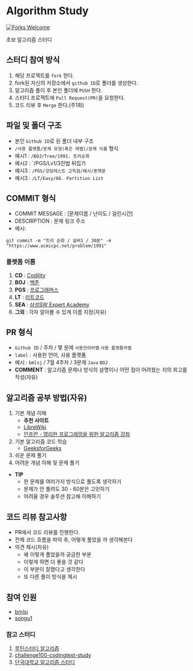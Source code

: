 # Algorithm Study

[![Forks Welcome](https://img.shields.io/badge/Fork-welcome!-brightgreen.svg?style=flat-square)](https://github.com/Jade-Seuu-Study/Algorithm-Study/fork)

초보 알고리즘 스터디

## 스터디 참여 방식
1. 해당 프로젝트를 `fork` 한다.
2. fork된 자신의 저장소에서 `github ID`로 폴더를 생성한다.
3. 알고리즘 풀이 후 본인 폴더에 `PUSH` 한다.
4. 스터디 프로젝트에 `Pull Request(PR)`을 요청한다.
5. 코드 리뷰 후 `Merge` 한다.(주1회)


## 파일 및 폴더 구조
- 본인 `Github ID`로 된 폴더 내부 구조
- `/사용 플랫폼/문제 유형(혹은 레벨)/문제 이름` 형식
- 예시1 : `/BOJ/Tree/1991. 트리순회`
- 예시2 : `/PGS/Lv1/3진법 뒤집기
- 예시3 : `/PGS/코딩테스트 고득점/해시/폰켓몬`
- 예시3 : `/LT/Easy/86. Partition List`


## COMMIT 형식
- COMMIT MESSAGE : [문제이름 / 난이도 / 걸린시간]
- DESCRIPTION : 문제 링크 주소
- 예시:
~~~
git commit -m "트리 순회 / 실버1 / 30분" -m "https://www.acmicpc.net/problem/1991"
~~~


### 플랫폼 이름
1. **CD** : [Codility](https://app.codility.com/programmers/lessons/1-iterations/)
2. **BOJ** : [백준](https://www.acmicpc.net/problem/tags)
3. **PGS** : [프로그래머스](https://school.programmers.co.kr/learn/challenges)
4. **LT** : [리트코드](https://leetcode.com/problemset/all/)
5. **SEA** : [삼성SW Expert Academy](https://swexpertacademy.com/main/code/problem/problemList.do)
6. **그외** : 각자 알아볼 수 있게 이름 지정(자유)


## PR 형식
- `Github ID` / 주차 / 몇 문제 `사용언어라벨` `사용 플랫폼라벨` 
- `label` : 사용한 언어, 사용 플랫폼
- 예시 : `bmlsj` / 7월 4주차 / 3문제 `Java` `BOJ`
- **COMMENT** : 알고리즘 문제나 방식의 설명이나 어떤 점이 어려웠는 지의 회고를 작성(자유)


## 알고리즘 공부 방법(자유)
1. 기본 개념 이해
    - **추천 사이트**
    - [LibreWiki](https://librewiki.net/wiki/%EC%8B%9C%EB%A6%AC%EC%A6%88:%EC%88%98%ED%95%99%EC%9D%B8%EB%93%AF_%EA%B3%BC%ED%95%99%EC%95%84%EB%8B%8C_%EA%B3%B5%ED%95%99%EA%B0%99%EC%9D%80_%EC%BB%B4%ED%93%A8%ED%84%B0%EA%B3%BC%ED%95%99/%EC%95%8C%EA%B3%A0%EB%A6%AC%EC%A6%98_%EA%B8%B0%EC%B4%88)
    - [인프런 - 영리한 프로그래밍을 위한 알고리즘 강좌](https://www.inflearn.com/course/%EC%95%8C%EA%B3%A0%EB%A6%AC%EC%A6%98-%EA%B0%95%EC%A2%8C#curriculum)
2. 기본 알고리즘 코드 학습
    - [GeeksforGeeks](https://www.geeksforgeeks.org/)
3. 쉬운 문제 풀기
4. 어려운 개념 이해 및 문제 풀기

- **TIP**
    - 한 문제를 여러가지 방식으로 풀도록 생각하기
    - 문제가 안 풀려도 30 - 60분은 고민하기
    - 어려울 경우 솔루션 참고해 이해하기


## 코드 리뷰 참고사항
- PR에서 코드 리뷰를 진행한다.
- 전체 코드 흐름을 파악 후, 어떻게 풀었을 까 생각해본다
- 의견 제시(자유)
    - 왜 이렇게 풀었을까 궁금한 부분
    - 이렇게 하면 더 좋을 것 같다
    - 이 부분이 잘했다고 생각한다
    - 또 다른 풀이 방식을 제시


## 참여 인원
- [bmlsj](https://github.com/bmlsj)
- [songu1](https://github.com/songu1)


### 참고 스터디
1. [루틴스터디 알고리즘](https://github.com/ROUTINE-STUDY/Algorithm)
2. [challenge100-codingtest-study](https://github.com/ellynhan/challenge100-codingtest-study)
3. [단국대학교 알고리즘 스터디](https://github.com/DKU-STUDY/Algorithm)
